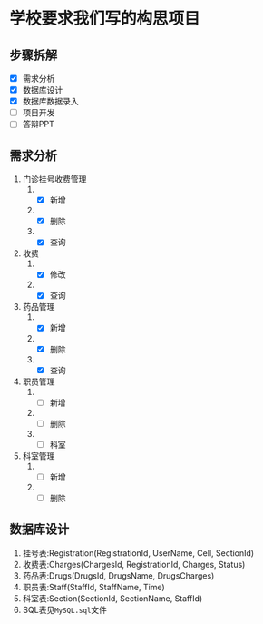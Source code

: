 # 学校要求我们写的构思项目

## 步骤拆解

- [x] 需求分析
- [x] 数据库设计
- [x] 数据库数据录入
- [ ] 项目开发
- [ ] 答辩PPT

## 需求分析

1. 门诊挂号收费管理
   1. - [x] 新增
   2. - [x] 删除
   3. - [x] 查询
2. 收费
   1. - [x] 修改
   2. - [x] 查询
3. 药品管理
   1. - [x] 新增
   2. - [x] 删除
   3. - [x] 查询
4. 职员管理
   1. - [ ] 新增
   2. - [ ] 删除
   3. - [ ] 科室
5. 科室管理
   1. - [ ] 新增
   2. - [ ] 删除

## 数据库设计

1. 挂号表:Registration(RegistrationId, UserName, Cell, SectionId)
2. 收费表:Charges(ChargesId, RegistrationId, Charges, Status)
3. 药品表:Drugs(DrugsId, DrugsName, DrugsCharges)
4. 职员表:Staff(StaffId, StaffName, Time)
5. 科室表:Section(SectionId, SectionName, StaffId)
6. SQL表见`MySQL.sql`文件

